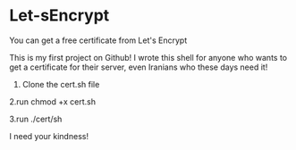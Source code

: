 # Let-sEncrypt
You can get a free certificate from Let's Encrypt

This is my first project on Github! I wrote this shell for anyone who wants to get a certificate for their server, even Iranians who these days need it!

1. Clone the cert.sh file

2.run chmod +x cert.sh

3.run ./cert/sh


I need your kindness!
